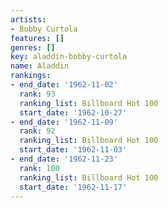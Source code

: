 ```yaml
---
artists:
- Bobby Curtola
features: []
genres: []
key: aladdin-bobby-curtola
name: Aladdin
rankings:
- end_date: '1962-11-02'
  rank: 93
  ranking_list: Billboard Hot 100
  start_date: '1962-10-27'
- end_date: '1962-11-09'
  rank: 92
  ranking_list: Billboard Hot 100
  start_date: '1962-11-03'
- end_date: '1962-11-23'
  rank: 100
  ranking_list: Billboard Hot 100
  start_date: '1962-11-17'
---
```


